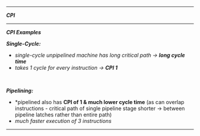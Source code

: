 
- - - 

***CPI***

- - - 

***CPI Examples***

***Single-Cycle:***
- *single-cycle unpipelined machine has long critical path → **long cycle time***
- *takes 1 cycle for every instruction → **CPI 1***

<br>

***Pipelining:***
- *pipelined also has **CPI of 1 & much lower cycle time** (as can overlap instructions - critical path of single pipeline stage shorter → between pipeline latches rather than entire path)
- *much faster execution of 3 instructions*

- - - 

